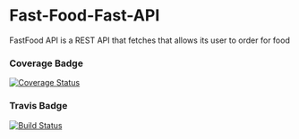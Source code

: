 # Fast-Food-Fast-API 
FastFood API is a REST API that fetches that allows its user to order for food

### Coverage Badge
[![Coverage Status](https://coveralls.io/repos/github/kevinene91/Fast-Food-Fast-API/badge.svg?branch=ft-update-order-status-160235693)](https://coveralls.io/github/kevinene91/Fast-Food-Fast-API?branch=ft-update-order-status-160235693)

### Travis Badge
[![Build Status](https://travis-ci.org/kevinene91/Fast-Food-Fast-API.svg?branch=ft-update-order-status-160235693)](https://travis-ci.org/kevinene91/Fast-Food-Fast-API)
